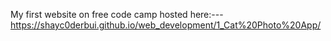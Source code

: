 My first website on free code camp
hosted here:---
https://shayc0derbui.github.io/web_development/1_Cat%20Photo%20App/
